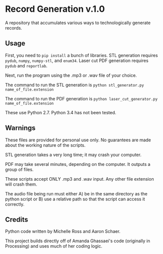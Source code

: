 # Record Generation v.1.0
A repository that accumulates various ways to technologically generate records.

## Usage
First, you need to `pip install` a bunch of libraries.
STL generation requires `pydub`, `numpy`, `numpy-stl`, and `enum34`.
Laser cut PDF generation requires `pydub` and `reportlab`.

Next, run the program using the .mp3 or .wav file of your choice.

The command to run the STL generation is `python stl_generator.py name_of_file.extension`

The command to run the PDF generation is `python laser_cut_generator.py name_of_file.extension`

These use Python 2.7. Python 3.4 has not been tested.

## Warnings
These files are provided for personal use only. No guarantees are made about the working nature of the scripts.

STL generation takes a very long time; it may crash your computer. 

PDF may take several minutes, depending on the computer. It outputs a group of files.

These scripts accept ONLY .mp3 and .wav input. Any other file extension will crash them.

The audio file being run must either A) be in the same directory as the python script or B) use a relative path so that the script can access it correctly.

## Credits
Python code written by Michelle Ross and Aaron Schaer.

This project builds directly off of Amanda Ghassaei's code (originally in Processing) and uses much of her coding logic.


